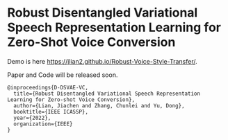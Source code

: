 # Robust Disentangled Variational Speech Representation Learning for Zero-Shot Voice Conversion

Demo is here  https://jlian2.github.io/Robust-Voice-Style-Transfer/. 

Paper and Code will be released soon. 


```
@inproceedings{D-DSVAE-VC,
  title={Robust Disentangled Variational Speech Representation Learning for Zero-shot Voice Conversion},
  author={Lian, Jiachen and Zhang, Chunlei and Yu, Dong},
  booktitle={IEEE ICASSP},
  year={2022},
  organization={IEEE}
}
```
